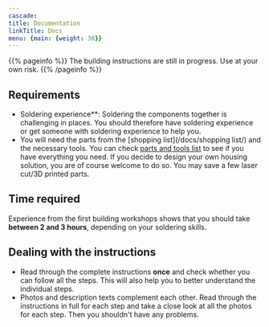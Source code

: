 ```yaml
---
cascade:
title: Documentation
linkTitle: Docs
menu: {main: {weight: 30}}
---
```


{{% pageinfo %}}
The building instructions are still in progress. Use at your own risk. 
{{% /pageinfo %}}

## Requirements
- Soldering experience**: Soldering the components together is challenging in places. You should therefore have soldering experience or get someone with soldering experience to help you.
- You will need the parts from the [shopping list](/docs/shopping list/) and the necessary tools. You can check [parts and tools list](docs/bauanleitung/teile_und_werkzeug/) to see if you have everything you need. If you decide to design your own housing solution, you are of course welcome to do so. You may save a few laser cut/3D printed parts.
## Time required
Experience from the first building workshops shows that you should take **between 2 and 3 hours**, depending on your soldering skills.

## Dealing with the instructions
- Read through the complete instructions **once** and check whether you can follow all the steps. This will also help you to better understand the individual steps.
- Photos and description texts complement each other. Read through the instructions in full for each step and take a close look at all the photos for each step. Then you shouldn't have any problems.

